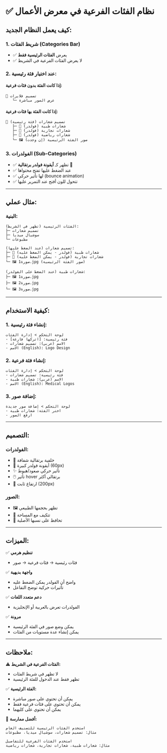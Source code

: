 # ✅ نظام الفئات الفرعية في معرض الأعمال

## كيف يعمل النظام الجديد:

### 1. شريط الفئات (Categories Bar)
- ✅ يعرض **الفئات الرئيسية فقط**
- ✅ لا يعرض الفئات الفرعية في الشريط

### 2. عند اختيار فئة رئيسية:

#### إذا كانت الفئة **بدون** فئات فرعية:
```
📁 تصميم فلايرات
   └─ عرض الصور مباشرة
```

#### إذا كانت الفئة **بها** فئات فرعية:
```
📁 تصميم شعارات (فئة رئيسية)
   ├─ 📁 شعارات طبية (فولدر)
   ├─ 📁 شعارات تجارية (فولدر)
   ├─ 📁 شعارات رياضية (فولدر)
   └─ 🖼️ صور الفئة الرئيسية (إن وجدت)
```

### 3. الفولدرات (Sub-Categories)
- ✅ تظهر كـ **أيقونة فولدر برتقالية** 📁
- ✅ عند الضغط عليها تفتح محتواها
- ✅ لها تأثير حركي (bounce animation)
- ✅ تتحول للون أفتح عند التمرير عليها

---

## مثال عملي:

### البنية:
```
الفئات الرئيسية (تظهر في الشريط):
├─ تصميم شعارات
├─ سوشيال ميديا  
└─ مطبوعات

تصميم شعارات (عند الضغط عليها):
├─ 📁 شعارات طبية (فولدر - يمكن الضغط عليه)
├─ 📁 شعارات تجارية (فولدر - يمكن الضغط عليه)
└─ 🖼️ صورة1.jpg (صور الفئة الرئيسية)

شعارات طبية (عند الضغط على الفولدر):
├─ 🖼️ صورة1.jpg
├─ 🖼️ صورة2.jpg
└─ 🖼️ صورة3.jpg
```

---

## كيفية الاستخدام:

### 1. إنشاء فئة رئيسية:
```
لوحة التحكم > إدارة الفئات
- فئة رئيسية: [اتركها فارغة]
- الاسم (عربي): تصميم شعارات
- الاسم (English): Logo Design
```

### 2. إنشاء فئة فرعية:
```
لوحة التحكم > إدارة الفئات
- فئة رئيسية: تصميم شعارات
- الاسم (عربي): شعارات طبية
- الاسم (English): Medical Logos
```

### 3. إضافة صور:
```
لوحة التحكم > إضافة صور جديدة
- اختر الفئة: شعارات طبية
- ارفع الصور
```

---

## التصميم:

### الفولدرات:
- 🎨 خلفية برتقالية شفافة
- 📁 أيقونة فولدر كبيرة (60px)
- ✨ تأثير حركي صعود/هبوط
- 🖱️ تأثير hover برتقالي أكثر
- 📏 ارتفاع ثابت (200px)

### الصور:
- 🖼️ تظهر بحجمها الطبيعي
- 📐 تتكيف مع المساحة
- 🎯 تحافظ على نسبها الأصلية

---

## الميزات:

✅ **تنظيم هرمي**
- فئات رئيسية → فئات فرعية → صور

✅ **واجهة بديهية**
- واضح أن الفولدر يمكن الضغط عليه
- تأثيرات حركية توضح التفاعل

✅ **دعم متعدد اللغات**
- الفولدرات تعرض بالعربية أو الإنجليزية

✅ **مرونة**
- يمكن وضع صور في الفئة الرئيسية
- يمكن إنشاء عدة مستويات من الفئات

---

## ملاحظات:

⚠️ **الفئات الفرعية في الشريط:**
- لا تظهر في شريط الفئات
- تظهر فقط عند الدخول للفئة الرئيسية

✅ **الفئة الرئيسية:**
- يمكن أن تحتوي على صور مباشرة
- يمكن أن تحتوي على فئات فرعية فقط
- يمكن أن تحتوي على كليهما

🎯 **أفضل ممارسة:**
```
استخدم الفئات الرئيسية للتصنيف العام
مثال: تصميم شعارات، سوشيال ميديا، مطبوعات

استخدم الفئات الفرعية للتفاصيل
مثال: شعارات طبية، شعارات تجارية، شعارات رياضية
```
